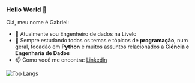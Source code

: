 ### Hello World 👋

Olá, meu nome é Gabriel:

- 🔭 Atualmente sou Engenheiro de dados na Livelo
- 🌱 Sempre estudando todos os temas e tópicos de **programação**, num geral, focadão em **Python** e muitos assuntos relacionados a **Ciência e Engenharia de Dados**
- 📫 Como você me encontra: [Linkedin](https://www.linkedin.com/in/gabriel-ramosdossantos)
      

[![Top Langs](https://github-readme-stats.vercel.app/api/top-langs/?username=Gabriel-Rds&langs_count=10)](https://github.com/anuraghazra/github-readme-stats)
